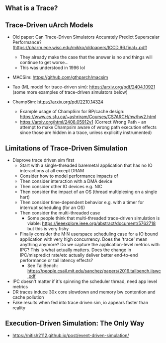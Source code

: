 ## What is a Trace?

## Trace-Driven uArch Models

- Old paper: Can Trace-Driven Simulators Accurately Predict Superscalar Performance? (https://pharm.ece.wisc.edu/mikko/oldpapers/ICCD.96.final+.pdf)
  - They already make the case that the answer is no and things will continue to get worse...
  - This was understood in 1996 lol

- MACSim: https://github.com/gthparch/macsim
- Tao (ML model for trace-driven sim): https://arxiv.org/pdf/2404.10921 (some more examples of trace-driven simulators below)
- ChampSim: https://arxiv.org/pdf/2210.14324
  - Example usage of ChampSim for BP/cache design: https://www.cs.sfu.ca/~ashriram/Courses/CS7ARCH/hw/hw2.html
  - https://arxiv.org/html/2408.05912v1 (Correct Wrong Path - an attempt to make Champsim aware of wrong path execution effects since those are hidden in a trace, unless explicitly instrumented)

## Limitations of Trace-Driven Simulation

- Disprove trace driven sim first
  - Start with a single-threaded baremetal application that has no IO interactions at all except DRAM
  - Consider how to model performance impacts of
  - Then consider interaction with a DMA device
  - Then consider other IO devices e.g. NIC
  - Then consider the impact of an OS (thread multiplexing on a single hart)
  - Then consider time-dependent behavior e.g. with a timer for interrupt scheduling (for an OS)
  - Then consider the multi-threaded case
    - Some people think that multi-threaded trace-driven simulation is viable: https://ieeexplore.ieee.org/abstract/document/5762718 but this is very fishy
  - Finally consider the M:N userspace scheduling case for a IO bound application with very high concurrency. Does the 'trace' mean anything anymore? Do we capture the application-level metrics with IPC? This is what actually matters. Does the change in IPC/mispredict rate/etc actually deliver better end-to-end performance or tail latency effects?
    - See TailBench: https://people.csail.mit.edu/sanchez/papers/2016.tailbench.iiswc.pdf
- IPC doesn't matter if it's spinning the scheduler thread, need app level metrics
- DR traces induce 30x core slowdown and memory bw contention and cache pollution
- Fake results when fed into trace driven sim, io appears faster than reality

## Execution-Driven Simulation: The Only Way

- https://nitish2112.github.io/post/event-driven-simulation/
